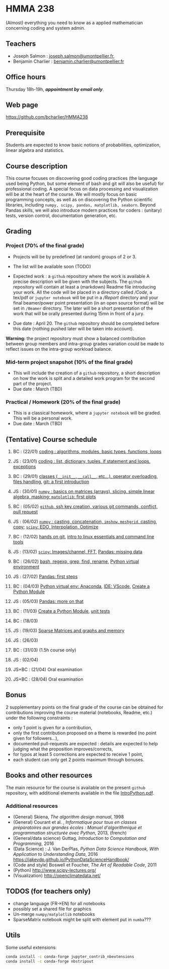 # HMMA 238

(Almost) everything you need to know as a applied mathematician concerning coding and system admin.

## Teachers

- Joseph Salmon : joseph.salmon@umontpellier.fr,
- Benjamin Charlier : benjamin.charlier@umontpellier.fr

## Office hours

 Thursday 18h-19h, ___appointment by email only___.

## Web page

<https://github.com/bcharlier/HMMA238>

## Prerequisite

Students are expected to know basic notions of probabilities, optimization, linear algebra and statistics.

## Course description

This course focuses on discovering good coding practices (the language used being Python, but some element of bash and git will also be useful) for professional coding.
A special focus on data processing and visualization will be at the heart of the course.
We will mostly focus on basic programming concepts, as well as on discovering the Python scientific libraries, including ```numpy, scipy, pandas, matplotlib, seaborn```.
Beyond Pandas skills, we will also introduce modern practices for coders : (unitary) tests, version control, documentation generation, etc.

## Grading

### Project (70% of the final grade)

- Projects will be by predefined (at random) groups of 2 or 3.
- The list will be available soon (TODO)
- Expected work : a ```github``` repository where the work is available A precise description will be given with the subjects.
The ```github``` repository will contain at least a (markdown) Readme file introducing your work. All the code will be placed in a directory called */Code*, a tex/pdf or `jupyter notebook`  will be put in a */Report* directory and your final beamer/power point presentation (in an open source format) will be set in `/Beamer` directory.
The later will be a short presentation of the work that will be orally presented during 15mn in front of a jury.

- Due date : April 20.
The ```github``` repository should be completed before this date (nothing pushed later will be taken into account).

**Warning:** the project repository must show a balanced contribution between group members and intra-group grades variation could be made to reflect issues on the intra-group workload balance.

### Mid-term project snapshot (10% of the final grade)

- This will include the creation of a ```github``` repository, a short description on how the work is split and a detailed work program for the second part of the project.
- Due date : March (TBD)

### Practical / Homework (20% of the final grade)

- This is a classical homework, where a ```jupyter notebook``` will be graded. This will be a personal work.
- Due date : March (TBD)

## (Tentative) Course schedule

1. BC : (22/01) [coding : algorithms, modules, basic types, functions, loops](Intro-Python/)
2. JS : (23/01) [coding : list, dictionary, tuples, if statement and loops, exceptions](Intro-Python/)
3. BC : (29/01) [classes (`__init__`, `__call__`, etc...), operator overloading, files handling](Intro-Python/), [git: a first introduction](Git/)
4. JS : (30/01) [`numpy` : basics on matrices (arrays), slicing, simple linear algebra, masking; `matplotlib`: first plots](Numpy-Matplotlib/)
5. BC : (05/02) [`github`, ssh key creation, various git commands, conflict, pull request](Git/)
6. JS : (06/02) [`numpy` : casting, concatenation, `imshow`, `meshgrid`, casting, copy](Numpy-Matplotlib/);  [`scipy`: EDO, Interpolation, Optimize](Scipy/)
7. BC : (12/02) [hands on git](Git/), [intro to linux essentials and command line tools](Bash) 
8. JS : (13/02) [`scipy`: Images/channel, FFT](Scipy/), [Pandas: missing data](Pandas/)
9. BC : (26/02) [bash, regexp, grep, find, rename](Bash/), [Python virtual environment](Venv/)
10. JS : (27/02) [Pandas: first steps](Pandas/)

11. BC : (04/03) [Python virtual env: Anaconda](Venv/), [IDE: VScode](IDE/), [Create a Python Module](Python-modules/)

12. JS : (05/03) [Pandas: more on that](Pandas/)

13. BC : (11/03) [Create a Python Module](Python-modules/), [unit tests](Tests-CI/)

14. BC : (18/03)

15. JS : (19/03) [Sparse Matrices and graphs and memory](TempsMemoire/)

16. JS : (26/03) 

17. BC : (31/03) (1.5h course only)

18. JS : (02/04)

19. JS+BC : (21/04) Oral examination

20. JS+BC : (28/04) Oral examination

## Bonus

2 supplementary points on the final grade of the course can be obtained for contributions improving the course material (notebooks, Readme, etc.) under the following constraints :

- only 1 point is given for a contribution,
- only the first contribution proposed on a theme is rewarded (no point given for followers...),
- documented pull-requests are expected : details are expected to help judging what the proposition improves/corrects,
- for typos at least 5 corrections are expected to receive 1 point,
- each student can only get 2 points maximum through bonuses.

## Books and other resources

The main resource for the course is available on the present `github` repository, with additional elements available in the file [IntroPython.pdf](http://josephsalmon.eu/enseignement/Montpellier/HLMA310/IntroPython.pdf).

### Additional resources

- (General) Skiena, *The algorithm design manual*, 1998
- (General) Courant et al. , *Informatique pour tous en classes préparatoires aux grandes écoles : Manuel d'algorithmique et programmation structurée avec Python*,
2013, (french)
- (General/data science) Guttag, *Introduction to Computation and Programming*,
2016
- (Data Science) : J. Van DerPlas, *Python Data Science Handbook, With Application to Understanding Data*, 2016
<https://jakevdp.github.io/PythonDataScienceHandbook/>
- (Code and style) Boswell et Foucher, *The Art of Readable Code*, 2011
- (Python) <http://www.scipy-lectures.org/>
- (Visualization) <http://openclimatedata.net/>

## TODOS (for teachers only)

- change language (FR->EN) for all notebooks
- possibly set a shared file for graphics
- Un-merge ```numpy/matplotlib``` notebooks
- SparseMatrix notebook might be split with element put in ```numba```???

## Utils

Some useful extensions:

```bash
conda install -c conda-forge jupyter_contrib_nbextensions
conda install -c conda-forge nbstripout
```
